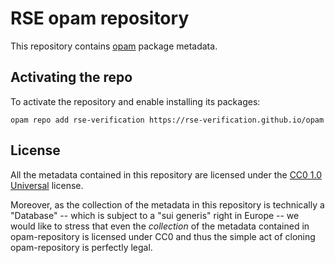 # RSE opam repository

This repository contains [opam](https://opam.ocaml.org) package metadata.

## Activating the repo

To activate the repository and enable installing its packages:

```shell
opam repo add rse-verification https://rse-verification.github.io/opam
```

## License

All the metadata contained in this repository are licensed under the
[CC0 1.0 Universal](http://creativecommons.org/publicdomain/zero/1.0/)
license.

Moreover, as the collection of the metadata in this repository is
technically a "Database" -- which is subject to a "sui generis" right
in Europe -- we would like to stress that even the *collection* of
the metadata contained in opam-repository is licensed under CC0 and
thus the simple act of cloning opam-repository is perfectly legal.
